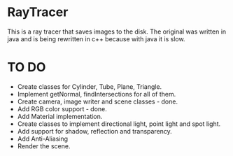 # RayTracer
This is a ray tracer that saves images to the disk.
The original was written in java and is being rewritten in c++ because with java it is slow.

# TO DO
- Create classes for Cylinder, Tube, Plane, Triangle.
- Implement getNormal, findIntersections for all of them.
- Create camera, image writer and scene classes - done.
- Add RGB color support - done.
- Add Material implementation.
- Create classes to implement directional light, point light and spot light.
- Add support for shadow, reflection and transparency.
- Add Anti-Aliasing
- Render the scene.
